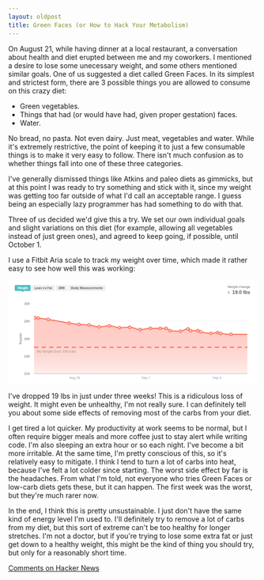 ```yaml
---
layout: oldpost
title: Green Faces (or How to Hack Your Metabolism)
---
```


On August 21, while having dinner at a local restaurant, a conversation about health and diet erupted between me and my coworkers. I mentioned a desire to lose some unecessary weight, and some others mentioned similar goals. One of us suggested a diet called Green Faces. In its simplest and strictest form, there are 3 possible things you are allowed to consume on this crazy diet:

 * Green vegetables.
 * Things that had (or would have had, given proper gestation) faces.
 * Water.

No bread, no pasta. Not even dairy. Just meat, vegetables and water. While it's extremely restrictive, the point of keeping it to just a few consumable things is to make it very easy to follow. There isn't much confusion as to whether things fall into one of these three categories. 
 
I've generally dismissed things like Atkins and paleo diets as gimmicks, but at this point I was ready to try something and stick with it, since my weight was getting too far outside of what I'd call an acceptable range. I guess being an especially lazy programmer has had something to do with that. 

Three of us decided we'd give this a try. We set our own individual goals and slight variations on this diet (for example, allowing all vegetables instead of just green ones), and agreed to keep going, if possible, until October 1. 

I use a Fitbit Aria scale to track my weight over time, which made it rather easy to see how well this was working:

![19 lbs since Aug 22](/images/fatloss.png)

I've dropped 19 lbs in just under three weeks! This is a ridiculous loss of weight. It might even be unhealthy, I'm not really sure. I can definitely tell you about some side effects of removing most of the carbs from your diet.

I get tired a lot quicker. My productivity at work seems to be normal, but I often require bigger meals and more coffee just to stay alert while writing code. I'm also sleeping an extra hour or so each night. I've become a bit more irritable. At the same time, I'm pretty conscious of this, so it's relatively easy to mitigate. I think I tend to turn a lot of carbs into heat, because I've felt a lot colder since starting. The worst side effect by far is the headaches. From what I'm told, not everyone who tries Green Faces or low-carb diets gets these, but it can happen. The first week was the worst, but they're much rarer now.

In the end, I think this is pretty unsustainable. I just don't have the same kind of energy level I'm used to. I'll definitely try to remove a lot of carbs from my diet, but this sort of extreme can't be too healthy for longer stretches. I'm not a doctor, but if you're trying to lose some extra fat or just get down to a healthy weight, this might be the kind of thing you should try, but only for a reasonably short time.

[Comments on Hacker News](http://news.ycombinator.com/item?id=4506022)
